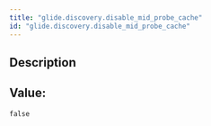 ```yaml
---
title: "glide.discovery.disable_mid_probe_cache"
id: "glide.discovery.disable_mid_probe_cache"
---
```

## Description



## Value: 
```
false
```